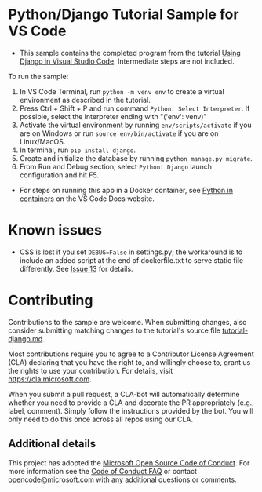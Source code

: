 # Python/Django Tutorial Sample for VS Code

* This sample contains the completed program from the tutorial [Using Django in Visual Studio Code](https://code.visualstudio.com/docs/python/tutorial-django). Intermediate steps are not included.

To run the sample:

1. In VS Code Terminal, run `python -m venv env` to create a virtual environment as described in the tutorial.
2. Press Ctrl + Shift + P and run command `Python: Select Interpreter`. If possible, select the interpreter ending with "('env': venv)"
3. Activate the virtual environment by running `env/scripts/activate` if you are on Windows or run `source env/bin/activate` if you are on Linux/MacOS.
4. In terminal, run `pip install django`.
5. Create and initialize the database by running `python manage.py migrate`.
6. From Run and Debug section, select `Python: Django` launch configuration and hit F5.

* For steps on running this app in a Docker container, see [Python in containers](https://code.visualstudio.com/docs/containers/quickstart-python) on the VS Code Docs website.

# Known issues

- CSS is lost if you set `DEBUG=False` in settings.py; the workaround is to include an added script at the end of dockerfile.txt to serve static file differently. See [Issue 13](https://github.com/Microsoft/python-sample-vscode-django-tutorial/issues/13) for details.

# Contributing

Contributions to the sample are welcome. When submitting changes, also consider submitting matching changes to the tutorial's source file [tutorial-django.md](https://github.com/Microsoft/vscode-docs/blob/master/docs/python/tutorial-django.md).

Most contributions require you to agree to a Contributor License Agreement (CLA) declaring that you have the right to, and willingly choose to, grant us the rights to use your contribution. For details, visit https://cla.microsoft.com.

When you submit a pull request, a CLA-bot will automatically determine whether you need to provide a CLA and decorate the PR appropriately (e.g., label, comment). Simply follow the instructions provided by the bot. You will only need to do this once across all repos using our CLA.

## Additional details

This project has adopted the [Microsoft Open Source Code of Conduct](https://opensource.microsoft.com/codeofconduct/). For more information see the [Code of Conduct FAQ](https://opensource.microsoft.com/codeofconduct/faq/) or contact [opencode@microsoft.com](mailto:opencode@microsoft.com) with any additional questions or comments.
